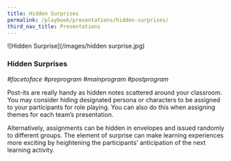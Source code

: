 ```yaml
---
title: Hidden Surprises
permalink: /playbook/presentations/hidden-surprises/
third_nav_title: Presentations
---
```


![Hidden Surprise](/images/hidden surprise.jpg)

### Hidden Surprises
*#facetoface #preprogram #mainprogram #postprogram*

Post-its are really handy as hidden notes scattered around your classroom. You may consider hiding designated persona or characters to be assigned to your participants for role playing. You can also do this when assigning themes for each team’s presentation.

Alternatively, assignments can be hidden in envelopes and issued randomly to different groups. The element of surprise can make learning experiences more exciting by heightening the participants’ anticipation of the next learning activity.
